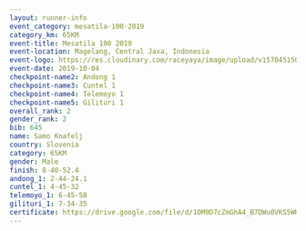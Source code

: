 ```yaml
---
layout: runner-info 
event_category: mesatila-100-2019 
category_km: 65KM 
event-title: Mesatila 100 2019 
event-location: Magelang, Central Java, Indonesia 
event-logo: https://res.cloudinary.com/raceyaya/image/upload/v1570451507/logo/mesastila100_jin7bl.jpg 
event-date: 2019-10-04 
checkpoint-name2: Andong 1 
checkpoint-name3: Cuntel 1 
checkpoint-name4: Telemoyo 1 
checkpoint-name5: Gilituri 1 
overall_rank: 2
gender_rank: 2
bib: 645
name: Samo Knafelj
country: Slovenia
category: 65KM
gender: Male
finish: 8-40-52.4
andong_1: 2-44-24.1
cuntel_1: 4-45-32
telemoyo_1: 6-45-58
gilituri_1: 7-34-35
certificate: https://drive.google.com/file/d/1OM9D7cZmGhA4_B7DWu0VKS5WHAfFOWNA/view?usp=sharing
---
```

